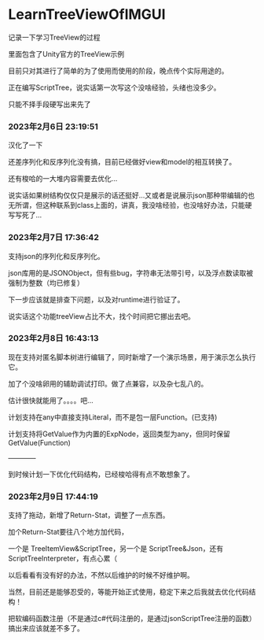 # LearnTreeViewOfIMGUI
记录一下学习TreeView的过程

里面包含了Unity官方的TreeView示例

目前只对其进行了简单的为了使用而使用的阶段，晚点传个实际用途的。



正在编写ScriptTree，说实话第一次写这个没啥经验，头绪也没多少。

只能不择手段硬写出来先了



### 2023年2月6日 23:19:51

汉化了一下

还差序列化和反序列化没有搞，目前已经做好view和model的相互转换了。

还有梭哈的一大堆内容需要去优化…

说实话如果树结构仅仅只是展示的话还挺好…又或者是说展示json那种带编辑的也无所谓，但这种联系到class上面的，讲真，我没啥经验，也没啥好办法，只能硬写写死了…



### 2023年2月7日 17:36:42

支持json的序列化和反序列化。

json库用的是JSONObject，但有些bug，字符串无法带引号，以及浮点数读取被强制为整数（均已修复）

下一步应该就是排查下问题，以及对runtime进行验证了。

说实话这个功能treeView占比不大，找个时间把它挪出去吧。



### 2023年2月8日 16:43:13

现在支持对匿名脚本树进行编辑了，同时新增了一个演示场景，用于演示怎么执行它。

加了个没啥卵用的辅助调试打印。做了点兼容，以及杂七乱八的。

估计很快就能用了。。。。吧…

计划支持在any中直接支持Literal，而不是包一层Function。(已支持)

计划支持将GetValue作为内置的ExpNode，返回类型为any，但同时保留GetValue(Function)

————

到时候计划一下优化代码结构，已经梭哈得有点不敢想象了。



### 2023年2月9日 17:44:19

支持了拖动，新增了Return-Stat，调整了一点东西。

加个Return-Stat要往八个地方加代码，

一个是 TreeItemView&ScriptTree，另一个是 ScriptTree&Json，还有ScriptTreeInterpreter，有点心累（

以后看看有没有好的办法，不然以后维护的时候不好维护啊。

当然，目前还是能够忍受的，等能开始正式使用，稳定下来之后我就去优化代码结构！

把软编码函数注册（不是通过c#代码注册的，是通过jsonScriptTree注册的函数）搞出来应该就差不多了。